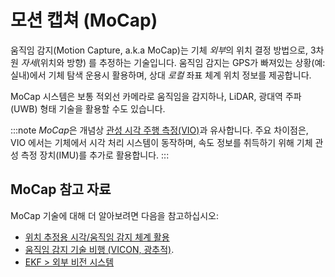 # 모션 캡쳐 (MoCap)

움직임 감지(Motion Capture, a.k.a MoCap)는 기체 *외부*의 위치 결정 방법으로, 3차원 *자세*(위치와 방향) 를 추정하는 기술입니다. 움직임 감지는 GPS가 빠져있는 상황(예: 실내)에서 기체 탐색 운용시 활용하며, 상대 *로컬* 좌표 체계 위치 정보를 제공합니다.

MoCap 시스템은 보통 적외선 카메라로 움직임을 감지하나, LiDAR, 광대역 주파(UWB) 형태 기술을 활용할 수도 있습니다.

:::note
*MoCap*은 개념상 [관성 시각 주행 측정(VIO)](../computer_vision/visual_inertial_odometry.md)과 유사합니다. 주요 차이점은, VIO 에서는 기체에서 시각 처리 시스템이 동작하며, 속도 정보를 취득하기 위해 기체 관성 측정 장치(IMU)를 추가로 활용합니다.
:::

## MoCap 참고 자료

MoCap 기술에 대해 더 알아보려면 다음을 참고하십시오:
- [위치 추정용 시각/움직임 감지 체계 활용](../ros/external_position_estimation.md) <!-- bring across info into user guide? -->
- [움직임 감지 기술 비행 (VICON, 광추적)](../tutorials/motion-capture-vicon-optitrack.md).  <!-- bring across info into user guide? -->
- [EKF > 외부 비전 시스템](../advanced_config/tuning_the_ecl_ekf.md#external-vision-system)
